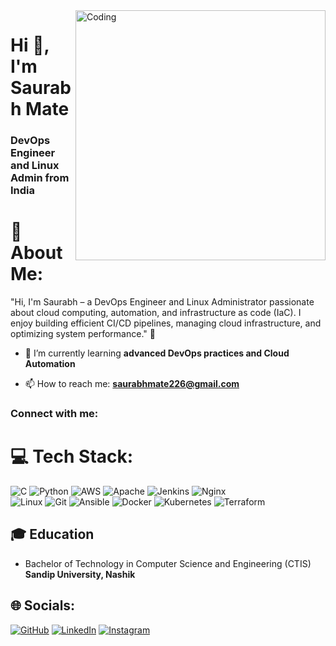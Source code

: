 

<img align="right" alt="Coding" width="400" src="https://38.media.tumblr.com/b280a388fc5c8b88a78912b47e482af6/tumblr_n7sb7eI5zg1sfhzt8o1_500.gif">
<h1 align="left">Hi 👋, I'm Saurabh Mate</h1>
<h3 align="left">DevOps Engineer and Linux Admin from India</h3>

# 💫 About Me:
"Hi, I'm Saurabh – a DevOps Engineer and Linux Administrator passionate about cloud computing, automation, and infrastructure as code (IaC). I enjoy building efficient CI/CD pipelines, managing cloud infrastructure, and optimizing system performance." 🚀

- 🌱 I’m currently learning **advanced DevOps practices and Cloud Automation**

- 📫 How to reach me: **saurabhmate226@gmail.com**

<h3 align="left">Connect with me:</h3>
<p align="left">
</p>

# 💻 Tech Stack:
![C](https://img.shields.io/badge/c-%2300599C.svg?style=for-the-badge&logo=c&logoColor=white) 
![Python](https://img.shields.io/badge/python-3670A0?style=for-the-badge&logo=python&logoColor=ffdd54) 
![AWS](https://img.shields.io/badge/AWS-%23FF9900.svg?style=for-the-badge&logo=amazon-aws&logoColor=white) 
![Apache](https://img.shields.io/badge/apache-%23D42029.svg?style=for-the-badge&logo=apache&logoColor=white) 
![Jenkins](https://img.shields.io/badge/jenkins-%232C5263.svg?style=for-the-badge&logo=jenkins&logoColor=white) 
![Nginx](https://img.shields.io/badge/nginx-%23009639.svg?style=for-the-badge&logo=nginx&logoColor=white)  
![Linux](https://img.shields.io/badge/Linux-FCC624?style=for-the-badge&logo=linux&logoColor=black) 
![Git](https://img.shields.io/badge/Git-fc6d26?style=for-the-badge&logo=git&logoColor=white) 
![Ansible](https://img.shields.io/badge/ansible-%231A1918.svg?style=for-the-badge&logo=ansible&logoColor=white) 
![Docker](https://img.shields.io/badge/docker-%230db7ed.svg?style=for-the-badge&logo=docker&logoColor=white) 
![Kubernetes](https://img.shields.io/badge/kubernetes-%23326ce5.svg?style=for-the-badge&logo=kubernetes&logoColor=white) 
![Terraform](https://img.shields.io/badge/terraform-%235835CC.svg?style=for-the-badge&logo=terraform&logoColor=white)

## 🎓 Education
- Bachelor of Technology in Computer Science and Engineering (CTIS)  
  **Sandip University, Nashik**  

## 🌐 Socials:
[![GitHub](https://img.shields.io/badge/GitHub-%2312100E.svg?logo=github&logoColor=white)](https://github.com/saurabh-mate) 
[![LinkedIn](https://img.shields.io/badge/LinkedIn-%230077B5.svg?logo=linkedin&logoColor=white)](https://www.linkedin.com/in/saurabh-mate-44ba39322) 
[![Instagram](https://img.shields.io/badge/Instagram-%23E4405F.svg?logo=Instagram&logoColor=white)](https://www.instagram.com/100rabh___143?igsh=cGZtdnplejlpd3Vw)

